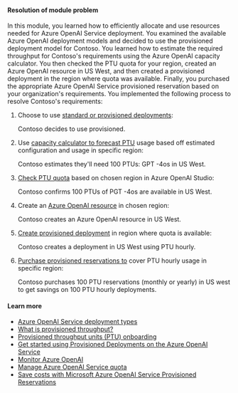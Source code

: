 #### Resolution of module problem

In this module, you learned how to efficiently allocate and use resources needed for Azure OpenAI Service deployment. You examined the available Azure OpenAI deployment models and decided to use the provisioned deployment model for Contoso. You learned how to estimate the required throughput for Contoso's requirements using the Azure OpenAI capacity calculator. You then checked the PTU quota for your region, created an Azure OpenAI resource in US West, and then created a provisioned deployment in the region where quota was available. Finally, you purchased the appropriate Azure OpenAI Service provisioned reservation based on your organization's requirements. You implemented the following process to resolve Contoso's requirements:

1. Choose to use [standard or provisioned deployments](/azure/ai-services/openai/how-to/deployment-types):

   Contoso decides to use provisioned.

2. Use [capacity calculator to forecast PTU](/azure/ai-services/openai/how-to/provisioned-throughput-onboarding) usage based off estimated configuration and usage in specific region:

   Contoso estimates they'll need 100 PTUs: GPT -4os in US West.

3. [Check PTU quota](/azure/ai-services/openai/how-to/provisioned-get-started) based on chosen region in Azure OpenAI Studio:

   Contoso confirms 100 PTUs of PGT -4os are available in US West.

4. Create an [Azure OpenAI resource](/azure/ai-services/openai/how-to/provisioned-get-started) in chosen region:

   Contoso creates an Azure OpenAI resource in US West.

5. [Create provisioned deployment](/azure/ai-services/openai/how-to/provisioned-get-started) in region where quota is available:

   Contoso creates a deployment in US West using PTU hourly.

6. [Purchase provisioned reservations to](/azure/cost-management-billing/reservations/azure-openai) cover PTU hourly usage in specific region:

   Contoso purchases 100 PTU reservations (monthly or yearly) in US west to get savings on 100 PTU hourly deployments.

#### Learn more

- [Azure OpenAI Service deployment types](/azure/ai-services/openai/how-to/deployment-types)
- [What is provisioned throughput?](/azure/ai-services/openai/concepts/provisioned-throughput)
- [Provisioned throughput units (PTU) onboarding](/azure/ai-services/openai/how-to/provisioned-throughput-onboarding)
- [Get started using Provisioned Deployments on the Azure OpenAI Service](/azure/ai-services/openai/how-to/provisioned-get-started)
- [Monitor Azure OpenAI](/azure/ai-services/openai/how-to/monitor-openai)
- [Manage Azure OpenAI Service quota](/azure/ai-services/openai/how-to/quota?tabs=rest)
- [Save costs with Microsoft Azure OpenAI Service Provisioned Reservations](/azure/cost-management-billing/reservations/azure-openai)
